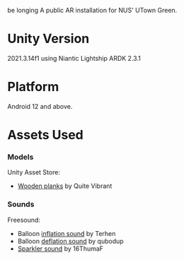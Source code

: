 be longing
A public AR installation for NUS' UTown Green.

# Unity Version
2021.3.14f1
using Niantic Lightship ARDK 2.3.1

# Platform
Android 12 and above.

# Assets Used
### Models
Unity Asset Store:
- [Wooden planks](https://assetstore.unity.com/packages/3d/props/shed-tools-bridge-and-fences-104216) by Quite Vibrant

### Sounds
Freesound:
- Balloon [inflation sound](https://freesound.org/people/Terhen/sounds/234211/) by Terhen
- Balloon [deflation sound](https://freesound.org/people/qubodup/sounds/221508/) by qubodup
- [Sparkler sound](https://freesound.org/people/16FThumaF/sounds/499025/) by 16ThumaF

